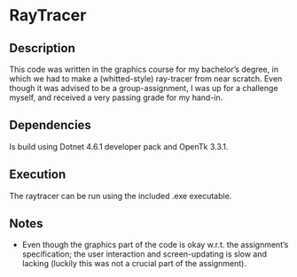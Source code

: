# RayTracer

## Description
This code was written in the graphics course for my bachelor’s degree, in which we had to make a (whitted-style) ray-tracer from near scratch. Even though it was advised to be a group-assignment, I was up for a challenge myself, and received a very passing grade for my hand-in.

## Dependencies
Is build using Dotnet 4.6.1 developer pack and OpenTk 3.3.1. 

## Execution
The raytracer can be run using the included .exe executable.

## Notes
-	Even though the graphics part of the code is okay w.r.t. the assignment’s specification; the user interaction and screen-updating is slow and lacking (luckily this was not a crucial part of the assignment).